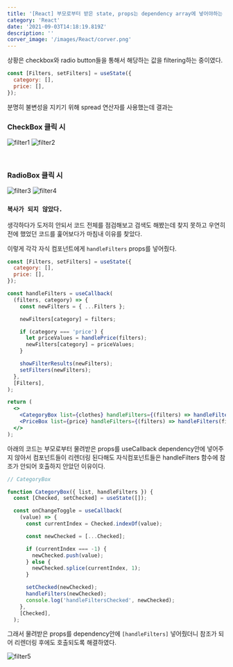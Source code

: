 ```yaml
---
title: '[React] 부모로부터 받은 state, props는 dependency array에 넣어야하는 이유'
category: 'React'
date: '2021-09-03T14:18:19.819Z'
description: ''
corver_image: '/images/React/corver.png'
---
```


상황은 checkbox와 radio button들을 통해서 해당하는 값을 filtering하는 중이였다.

```jsx
const [Filters, setFilters] = useState({
  category: [],
  price: [],
});
```

분명히 불변성을 지키기 위해 spread 연산자를 사용했는데 결과는

### CheckBox 클릭 시

![filter1](/images/React/filter1.png)
![filter2](/images/React/filter2.png)

<br />

### RadioBox 클릭 시

![filter3](/images/React/filter3.png)
![filter4](/images/React/filter4.png)

### `복사가 되지 않았다.`

생각하다가 도저히 안되서 코드 전체를 점검해보고 검색도 해봤는데 찾지 못하고 우연히 전에 했었던 코드를 훑어보다가 마침내 이유를 찾았다.

이렇게 각각 자식 컴포넌트에게 `handleFilters` props를 넣어줬다.

```jsx
const [Filters, setFilters] = useState({
  category: [],
  price: [],
});

const handleFilters = useCallback(
  (filters, category) => {
    const newFilters = { ...Filters };

    newFilters[category] = filters;

    if (category === 'price') {
      let priceValues = handlePrice(filters);
      newFilters[category] = priceValues;
    }

    showFilterResults(newFilters);
    setFilters(newFilters);
  },
  [Filters],
);

return (
  <>
    <CategoryBox list={clothes} handleFilters={(filters) => handleFilters(filters, 'category')} />
    <PriceBox list={price} handleFilters={(filters) => handleFilters(filters, 'price')} />
  </>
);
```

아래의 코드는 부모로부터 물려받은 props를 useCallback dependency안에 넣어주지 않아서 컴포넌트들이 리렌더링 된다해도 자식컴포넌트들은 handleFilters 함수에 참조가 안되어 호출하지 안았던 이유이다.

```jsx
// CategoryBox

function CategoryBox({ list, handleFilters }) {
  const [Checked, setChecked] = useState([]);

  const onChangeToggle = useCallback(
    (value) => {
      const currentIndex = Checked.indexOf(value);

      const newChecked = [...Checked];

      if (currentIndex === -1) {
        newChecked.push(value);
      } else {
        newChecked.splice(currentIndex, 1);
      }

      setChecked(newChecked);
      handleFilters(newChecked);
      console.log('handleFiltersChecked', newChecked);
    },
    [Checked],
  );
```

그래서 물려받은 props를 dependency안에 `[handleFilters]` 넣어줬더니 참조가 되어 리렌더링 후에도 호출되도록 해결하였다.

![filter5](/images/React/filter5.png)

